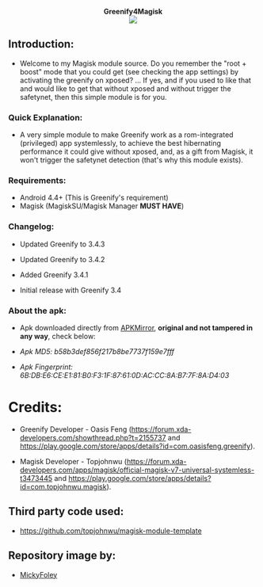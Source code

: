<p align="center">
<b> Greenify4Magisk </b><br>
  <img src="http://i.imgur.com/RTIZiTb.png">
</p>

## Introduction:
* Welcome to my Magisk module source. Do you remember the "root + boost" mode that you could get (see checking the app settings) by activating the greenify on xposed? ... If yes, and if you used to like that and would like to get that without xposed and without trigger the safetynet, then this simple module is for you.

### Quick Explanation:
* A very simple module to make Greenify work as a rom-integrated (privileged) app systemlessly, to achieve the best hibernating performance it could give without xposed, and, as a gift from Magisk, it won't trigger the safetynet detection (that's why this module exists).

### Requirements:
* Android 4.4+ (This is Greenify's requirement)
* Magisk (MagiskSU/Magisk Manager **MUST HAVE**)

### Changelog:
- Updated Greenify to 3.4.3

- Updated Greenify to 3.4.2
- Added Greenify 3.4.1
- Initial release with Greenify 3.4

### About the apk:
* Apk downloaded directly from [APKMirror](http://www.apkmirror.com/apk/oasis-feng/greenify/ "Greenify's APKMirror page"), **original and not tampered in any way**, check below:

* _Apk MD5: b58b3def856f217b8be7737f159e7fff_
* _Apk Fingerprint: 6B:DB:E6:CE:E1:81:B0:F3:1F:87:61:0D:AC:CC:8A:B7:7F:8A:D4:03_

# Credits:
* Greenify Developer - Oasis Feng (https://forum.xda-developers.com/showthread.php?t=2155737 and https://play.google.com/store/apps/details?id=com.oasisfeng.greenify).

* Magisk Developer - Topjohnwu (https://forum.xda-developers.com/apps/magisk/official-magisk-v7-universal-systemless-t3473445 and https://play.google.com/store/apps/details?id=com.topjohnwu.magisk).

## Third party code used:
* https://github.com/topjohnwu/magisk-module-template

## Repository image by:
* [MickyFoley](https://forum.xda-developers.com/member.php?u=4549254 "Author's XDA profile")
